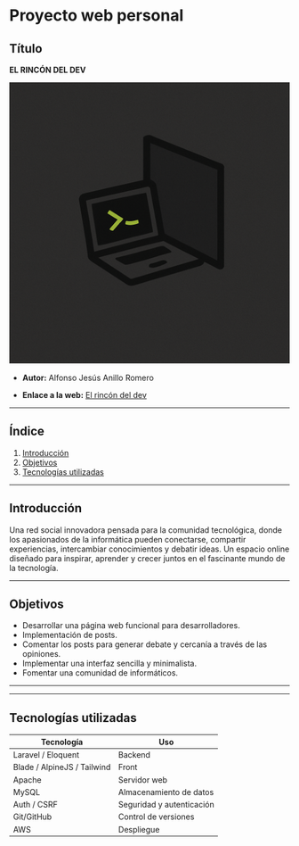 # Proyecto web personal

## Título
**EL RINCÓN DEL DEV**

![Logo](./public/img/logo.png)

- **Autor:** Alfonso Jesús Anillo Romero

- **Enlace a la web:** [El rincón del dev](http://elrincondeldev.duckdns.org:81/)

---

## Índice

1. [Introducción](#introducción)
2. [Objetivos](#objetivos)
3. [Tecnologías utilizadas](#tecnologías-utilizadas)

---

## Introducción

Una red social innovadora pensada para la comunidad tecnológica, donde los apasionados de la informática pueden conectarse, compartir experiencias, intercambiar conocimientos y debatir ideas. Un espacio online diseñado para inspirar, aprender y crecer juntos en el fascinante mundo de la tecnología.


---

## Objetivos

- Desarrollar una página web funcional para desarrolladores.
- Implementación de posts.
- Comentar los posts para generar debate y cercanía a través de las opiniones.
- Implementar una interfaz sencilla y minimalista.
- Fomentar una comunidad de informáticos.

---



---

## Tecnologías utilizadas

| Tecnología | Uso |
|------------|-----|
| Laravel / Eloquent | Backend |
| Blade / AlpineJS / Tailwind | Front |
| Apache | Servidor web |
| MySQL | Almacenamiento de datos |
| Auth / CSRF | Seguridad y autenticación |
| Git/GitHub | Control de versiones |
| AWS | Despliegue |
